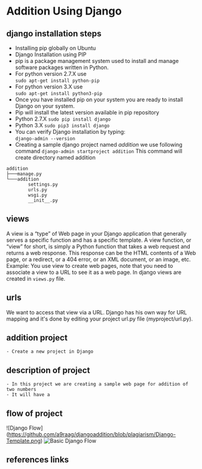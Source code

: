# Addition Using Django
##	django installation steps
* Installing pip globally on Ubuntu 
* Django Installation using PIP
* pip is a package management system used to install and manage software packages written in Python.
* For python version 2.7.X use <br/>
`sudo apt-get install python-pip`
* For python version 3.X use <br/>
`sudo apt-get install python3-pip`
* Once you have installed pip on your system you are ready to install Django on your system.
* Pip will install the latest version available in pip repository
* Python 2.7.X   `sudo pip install django`
* Python 3.X     `sudo pip3 install django`
* You can verify Django installation by typing: <br/>
`django-admin --version`
* Creating a sample django project named _addition_ we use following command
`django-admin startproject addition`
This command will create directory named addition 
```
addition 
├───manage.py
└───addition
        settings.py
        urls.py
        wsgi.py
        __init__.py
```

##  views
A view is a “type” of Web page in your Django application that generally serves a specific function and has a specific template.
A view function, or “view” for short, is simply a Python function that takes a web request and returns a web response. This response can be the HTML contents of a Web page, or a redirect, or a 404 error, or an XML document, or an image, etc. Example: You use view to create web pages, note that you need to associate a view to a URL to see it as a web page.
 In django views are created in `views.py` file.
##  urls
We want to access that view via a URL. Django has his own way for URL mapping and it's done by editing your project url.py file (myproject/url.py). 
## 	addition  project
    - Create a new project in Django
##	description of project
    - In this project we are creating a sample web page for addition of two numbers
    - It will have a 
##	flow of project
![Django Flow] (https://github.com/a9raag/djangoaddition/blob/plagiarism/Django-Template.png)
![Basic Django Flow](https://mdn.mozillademos.org/files/13931/basic-django.png)
##	references links
